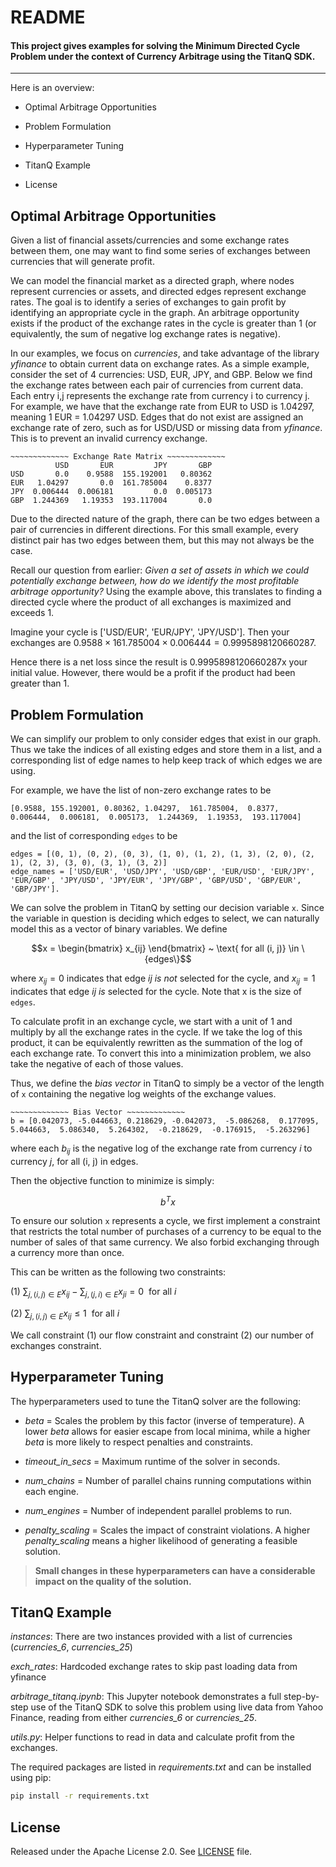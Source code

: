 # README

#### This project gives examples for solving the Minimum Directed Cycle Problem under the context of Currency Arbitrage using the TitanQ SDK.
--------------------------------------------------------------------------------


Here is an overview:
- Optimal Arbitrage Opportunities

- Problem Formulation

- Hyperparameter Tuning

- TitanQ Example

- License

## Optimal Arbitrage Opportunities

Given a list of financial assets/currencies and some exchange rates between them, one may want to find some series of exchanges between currencies that will generate profit.

We can model the financial market as a directed graph, where nodes represent currencies or assets, and directed edges represent exchange rates. The goal is to identify a series of exchanges to gain profit by identifying an appropriate cycle in the graph. An arbitrage opportunity exists if the product of the exchange rates in the cycle is greater than 1 (or equivalently, the sum of negative log exchange rates is negative).

In our examples, we focus on *currencies*, and take advantage of the library *yfinance* to obtain current data on exchange rates. As a simple example, consider the set of 4 currencies: USD, EUR, JPY, and GBP. Below we find the exchange rates between each pair of currencies from current data. Each entry i,j represents the exchange rate from currency i to currency j. For example, we have that the exchange rate from EUR to USD is 1.04297, meaning 1 EUR = 1.04297 USD. Edges that do not exist are assigned an exchange rate of zero, such as for USD/USD or missing data from *yfinance*. This is to prevent an invalid currency exchange.
```
~~~~~~~~~~~~~ Exchange Rate Matrix ~~~~~~~~~~~~~
          USD       EUR         JPY       GBP  
USD       0.0    0.9588  155.192001   0.80362
EUR   1.04297       0.0  161.785004    0.8377
JPY  0.006444  0.006181         0.0  0.005173
GBP  1.244369   1.19353  193.117004       0.0
```
Due to the directed nature of the graph, there can be two edges between a pair of currencies in different directions. For this small example, every distinct pair has two edges between them, but this may not always be the case.

Recall our question from earlier: *Given a set of assets in which we could potentially exchange between, how do we identify the most profitable arbitrage opportunity?* Using the example above, this translates to finding a directed cycle where the product of all exchanges is maximized and exceeds 1.

Imagine your cycle is ['USD/EUR', 'EUR/JPY', 'JPY/USD']. Then your exchanges are $0.9588 \times 161.785004 \times 0.006444 = 0.9995898120660287$. 

Hence there is a net loss since the result is 0.9995898120660287x your initial value. However, there would be a profit if the product had been greater than 1.

## Problem Formulation

We can simplify our problem to only consider edges that exist in our graph. Thus we take the indices of all existing edges and store them in a list, and a corresponding list of edge names to help keep track of which edges we are using.

For example, we have the list of non-zero exchange rates to be 
```
[0.9588, 155.192001, 0.80362, 1.04297,  161.785004,  0.8377,  0.006444,  0.006181,  0.005173,  1.244369,  1.19353,  193.117004]
```
and the list of corresponding ```edges``` to be 
```
edges = [(0, 1), (0, 2), (0, 3), (1, 0), (1, 2), (1, 3), (2, 0), (2, 1), (2, 3), (3, 0), (3, 1), (3, 2)]
edge_names = ['USD/EUR', 'USD/JPY', 'USD/GBP', 'EUR/USD', 'EUR/JPY', 'EUR/GBP', 'JPY/USD', 'JPY/EUR', 'JPY/GBP', 'GBP/USD', 'GBP/EUR', 'GBP/JPY'].
```

We can solve the problem in TitanQ by setting our decision variable ```x```. Since the variable in question is deciding which edges to select, we can naturally model this as a vector of binary variables. We define
```math
x = \begin{bmatrix} x_{ij} \end{bmatrix} ~ \text{ for all (i, j)} \in \{edges\}
```
where $x_{ij} = 0$ indicates that edge $ij$ *is not* selected for the cycle, and $x_{ij} = 1$ indicates that edge $ij$ *is* selected for the cycle. Note that x is the size of ```edges```.

To calculate profit in an exchange cycle, we start with a unit of 1 and multiply by all the exchange rates in the cycle. If we take the log of this product, it can be equivalently rewritten as the summation of the log of each exchange rate. To convert this into a minimization problem, we also take the negative of each of those values.

Thus, we define the *bias vector* in TitanQ to simply be a vector of the length of ```x``` containing the negative log weights of the exchange values.

```
~~~~~~~~~~~~~ Bias Vector ~~~~~~~~~~~~~
b = [0.042073, -5.044663, 0.218629, -0.042073,  -5.086268,  0.177095,  5.044663,  5.086340,  5.264302,  -0.218629,  -0.176915,  -5.263296]
```
where each $b_{ij}$ is the negative log of the exchange rate from currency $i$ to currency $j$, for all (i, j) in edges.

Then the objective function to minimize is simply:

```math
b^Tx
```

To ensure our solution ```x``` represents a cycle, we first implement a constraint that restricts the total number of purchases of a currency to be equal to the number of sales of that same currency. We also forbid exchanging through a currency more than once.

This can be written as the following two constraints:

(1) $\sum_{j, (i, j) \in E} x_{ij} - \sum_{j, (j, i) \in E} x_{ji} = 0  ~ \text{ for all } i$

(2) $\sum_{j, (i, j) \in E} x_{ij} \leq 1  ~ \text{ for all } i$

We call constraint (1) our flow constraint and constraint (2) our number of exchanges constraint.

## Hyperparameter Tuning

The hyperparameters used to tune the TitanQ solver are the following:

- *beta* = Scales the problem by this factor (inverse of temperature). A lower *beta* allows for easier escape from local minima, while a higher *beta* is more likely to respect penalties and constraints.

- *timeout_in_secs* = Maximum runtime of the solver in seconds.

- *num_chains* = Number of parallel chains running computations within each engine.

- *num_engines* = Number of independent parallel problems to run.

- *penalty_scaling* = Scales the impact of constraint violations. A higher *penalty_scaling* means a higher likelihood of generating a feasible solution.

> **Small changes in these hyperparameters can have a considerable impact on the quality of the solution.**

## TitanQ Example

*instances*: There are two instances provided with a list of currencies (*currencies_6*, *currencies_25*)

*exch_rates*: Hardcoded exchange rates to skip past loading data from yfinance

*arbitrage_titanq.ipynb*: This Jupyter notebook demonstrates a full step-by-step use of the TitanQ SDK to solve this problem using live data from Yahoo Finance, reading from either *currencies_6* or *currencies_25*.

*utils.py*: Helper functions to read in data and calculate profit from the exchanges.

The required packages are listed in *requirements.txt* and can be installed using pip:

```bash
pip install -r requirements.txt
```

## License

Released under the Apache License 2.0. See [LICENSE](../LICENSE) file.
